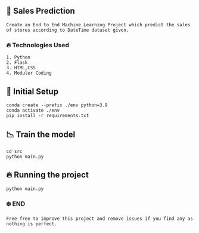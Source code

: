 ## 🚀 Sales Prediction
```
Create an End to End Machine Learning Project which predict the sales of stores according to DateTime dataset given.
```

### 🔥 Technologies Used
``` 
1. Python 
2. Flask
3. HTML,CSS
4. Moduler Coding 
```

## 👷 Initial Setup 

```commandline
conda create --prefix ./env python=3.9
conda activate ./env 
pip install -r requirements.txt 
```

## 📉 Train the model

```commandline
cd src
python main.py
```

## 🔥 Running the project 
```commandline
python main.py
```

### ❄️ END
```
Free free to improve this project and remove issues if you find any as nothing is perfect.
```
